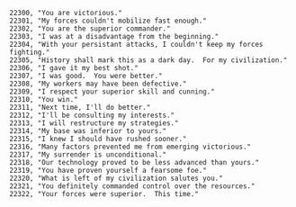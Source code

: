 ﻿```text
22300, "You are victorious."
22301, "My forces couldn't mobilize fast enough."
22302, "You are the superior commander."
22303, "I was at a disadvantage from the beginning."
22304, "With your persistant attacks, I couldn't keep my forces fighting."
22305, "History shall mark this as a dark day.  For my civilization."
22306, "I gave it my best shot."
22307, "I was good.  You were better."
22308, "My workers may have been defective."
22309, "I respect your superior skill and cunning."
22310, "You win."
22311, "Next time, I'll do better."
22312, "I'll be consulting my interests."
22313, "I will restructure my strategies."
22314, "My base was inferior to yours."
22315, "I knew I should have rushed sooner."
22316, "Many factors prevented me from emerging victorious."
22317, "My surrender is unconditional."
22318, "Our technology proved to be less advanced than yours."
22319, "You have proven yourself a fearsome foe."
22320, "What is left of my civilization salutes you."
22321, "You definitely commanded control over the resources."
22322, "Your forces were superior.  This time."
```